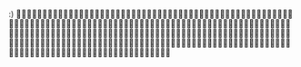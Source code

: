 :)
:slightly_smiling_face::upside_down_face::slightly_smiling_face::upside_down_face::slightly_smiling_face::upside_down_face::slightly_smiling_face::upside_down_face::slightly_smiling_face::upside_down_face::slightly_smiling_face::upside_down_face::slightly_smiling_face::upside_down_face::slightly_smiling_face::upside_down_face::slightly_smiling_face::upside_down_face::slightly_smiling_face::upside_down_face::slightly_smiling_face::upside_down_face::slightly_smiling_face::upside_down_face::slightly_smiling_face::upside_down_face::slightly_smiling_face::upside_down_face::slightly_smiling_face::upside_down_face::slightly_smiling_face::upside_down_face::slightly_smiling_face::upside_down_face::slightly_smiling_face::upside_down_face::slightly_smiling_face::upside_down_face::slightly_smiling_face::upside_down_face::slightly_smiling_face::upside_down_face::slightly_smiling_face::upside_down_face::slightly_smiling_face::upside_down_face::slightly_smiling_face::upside_down_face::slightly_smiling_face::upside_down_face::slightly_smiling_face::upside_down_face::slightly_smiling_face::upside_down_face::slightly_smiling_face::upside_down_face::slightly_smiling_face::upside_down_face::slightly_smiling_face::upside_down_face::slightly_smiling_face::upside_down_face::slightly_smiling_face::upside_down_face::slightly_smiling_face::upside_down_face::slightly_smiling_face::upside_down_face::slightly_smiling_face::upside_down_face::slightly_smiling_face::upside_down_face::slightly_smiling_face::upside_down_face::slightly_smiling_face::upside_down_face::slightly_smiling_face::upside_down_face::slightly_smiling_face::upside_down_face::slightly_smiling_face::upside_down_face::slightly_smiling_face::upside_down_face::slightly_smiling_face::upside_down_face::slightly_smiling_face::upside_down_face::slightly_smiling_face::upside_down_face::slightly_smiling_face::upside_down_face::slightly_smiling_face::upside_down_face::slightly_smiling_face::upside_down_face::slightly_smiling_face::upside_down_face::slightly_smiling_face::upside_down_face::slightly_smiling_face::upside_down_face::slightly_smiling_face::upside_down_face::slightly_smiling_face::upside_down_face::slightly_smiling_face::upside_down_face::slightly_smiling_face::upside_down_face::slightly_smiling_face::upside_down_face::slightly_smiling_face::upside_down_face::slightly_smiling_face::upside_down_face::slightly_smiling_face::upside_down_face::slightly_smiling_face::upside_down_face::slightly_smiling_face::upside_down_face::slightly_smiling_face::upside_down_face::slightly_smiling_face::upside_down_face::slightly_smiling_face::upside_down_face::slightly_smiling_face::upside_down_face::slightly_smiling_face::upside_down_face::slightly_smiling_face::upside_down_face::slightly_smiling_face::upside_down_face::slightly_smiling_face::upside_down_face::slightly_smiling_face::upside_down_face::slightly_smiling_face::upside_down_face::slightly_smiling_face::upside_down_face::slightly_smiling_face::upside_down_face::slightly_smiling_face::upside_down_face::slightly_smiling_face::upside_down_face::slightly_smiling_face::upside_down_face::slightly_smiling_face::upside_down_face::salt::salt::salt::salt::salt::salt::salt::salt::salt::salt::salt::salt::salt::salt::salt::salt::salt::salt::salt::salt::salt::salt::salt::salt::salt::salt::salt::salt::salt::salt::salt::salt::salt::salt::salt::salt::salt::salt::salt::salt::salt::salt::salt::salt::salt::salt::salt::salt::salt::salt::salt::salt::salt::salt::salt::salt::salt::salt::salt::salt::salt::salt::salt::salt::salt::salt::salt::salt::salt::salt::salt::salt::salt::salt::salt::salt::salt::salt::salt::salt::salt::salt::salt::salt::salt::salt::salt::salt::salt::salt::salt::salt:
